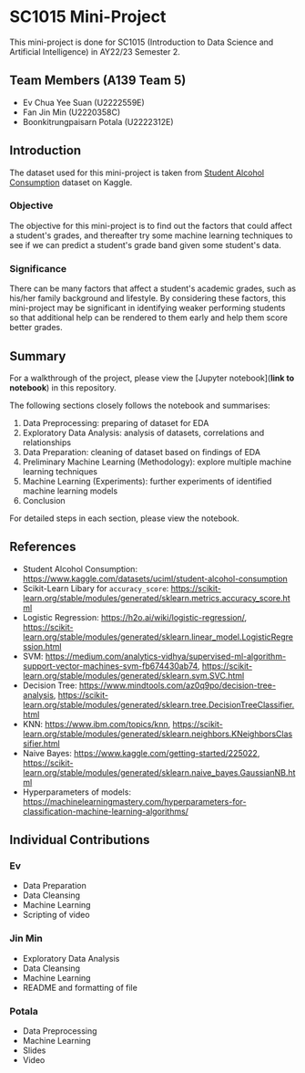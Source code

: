 # SC1015 Mini-Project
This mini-project is done for SC1015 (Introduction to Data Science and Artificial Intelligence) in AY22/23 Semester 2. 

## Team Members (A139 Team 5)
- Ev Chua Yee Suan (U2222559E)
- Fan Jin Min (U2220358C)
- Boonkitrungpaisarn Potala (U2222312E)

## Introduction
The dataset used for this mini-project is taken from [Student Alcohol Consumption](https://www.kaggle.com/datasets/uciml/student-alcohol-consumption) dataset on Kaggle.

### Objective
The objective for this mini-project is to find out the factors that could affect a student's grades, and thereafter try some machine learning techniques to see if we can predict a student's grade band given some student's data.

### Significance
There can be many factors that affect a student's academic grades, such as his/her family background and lifestyle. By considering these factors, this mini-project may be significant in identifying weaker performing students so that additional help can be rendered to them early and help them score better grades.

## Summary
For a walkthrough of the project, please view the [Jupyter notebook](**link to notebook**) in this repository.

The following sections closely follows the notebook and summarises:
1. Data Preprocessing: preparing of dataset for EDA
2. Exploratory Data Analysis: analysis of datasets, correlations and relationships
3. Data Preparation: cleaning of dataset based on findings of EDA
4. Preliminary Machine Learning (Methodology): explore multiple machine learning techniques
5. Machine Learning (Experiments): further experiments of identified machine learning models
6. Conclusion

For detailed steps in each section, please view the notebook.

## References
- Student Alcohol Consumption: https://www.kaggle.com/datasets/uciml/student-alcohol-consumption
- Scikit-Learn Libary for ```accuracy_score```: https://scikit-learn.org/stable/modules/generated/sklearn.metrics.accuracy_score.html
- Logistic Regression: https://h2o.ai/wiki/logistic-regression/, https://scikit-learn.org/stable/modules/generated/sklearn.linear_model.LogisticRegression.html
- SVM: https://medium.com/analytics-vidhya/supervised-ml-algorithm-support-vector-machines-svm-fb674430ab74, https://scikit-learn.org/stable/modules/generated/sklearn.svm.SVC.html
- Decision Tree: https://www.mindtools.com/az0q9po/decision-tree-analysis, https://scikit-learn.org/stable/modules/generated/sklearn.tree.DecisionTreeClassifier.html
- KNN: https://www.ibm.com/topics/knn, https://scikit-learn.org/stable/modules/generated/sklearn.neighbors.KNeighborsClassifier.html
- Naive Bayes: https://www.kaggle.com/getting-started/225022, https://scikit-learn.org/stable/modules/generated/sklearn.naive_bayes.GaussianNB.html
- Hyperparameters of models: https://machinelearningmastery.com/hyperparameters-for-classification-machine-learning-algorithms/

## Individual Contributions
### Ev
- Data Preparation
- Data Cleansing
- Machine Learning
- Scripting of video
### Jin Min
- Exploratory Data Analysis
- Data Cleansing
- Machine Learning
- README and formatting of file
### Potala
- Data Preprocessing
- Machine Learning
- Slides
- Video
